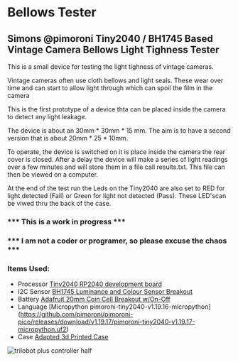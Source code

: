 # Bellows Tester

## Simons @pimoroni Tiny2040 / BH1745 Based Vintage Camera Bellows Light Tighness Tester

This is a small device for testing the light tighness of vintage cameras.

Vintage cameras often use cloth bellows and light seals. These wear over time and can start to allow light through which can spoil the film in the camera

This is the first prototype of a device thta can be placed inside the camera to detect any light leakage. 

The device is about an 30mm * 30mm * 15 mm. The aim is to have a second version that is about 20mm * 25 * 10mm.

To operate, the device is switched on it is place inside the camera the rear cover is closed. After a delay the device will make a series of light readings over a few minutes and will store them in a file call results.txt. This file can then be viewed on a computer.

At the end of the test run the Leds on the Tiny2040 are also set to RED for light detected (Fail) or Green for light not detected (Pass). These LED'scan be viwed thru the back of the case.

### *** This is a work in progress ***

### *** I am not a coder or programer, so please excuse the chaos ***

### Items Used:
- Processor [Tiny2040 RP2040 development board](https://shop.pimoroni.com/products/tiny-2040?variant=39560012234835)
- I2C Sensor [BH1745 Luminance and Colour Sensor Breakout](https://shop.pimoroni.com/products/bh1745-luminance-and-colour-sensor-breakout)
- Battery [Adafruit 20mm Coin Cell Breakout w/On-Off](https://shop.pimoroni.com/products/adafruit-20mm-coin-cell-breakout-w-on-off-switch-cr2032?variant=821160901)
- Language [Micropython pimoroni-tiny2040-v1.19.16-micropython] (https://github.com/pimoroni/pimoroni-pico/releases/download/v1.19.17/pimoroni-tiny2040-v1.19.17-micropython.uf2)
- Case [Adapted 3d Printed Case ](https://www.printables.com/model/166430-case-for-adafruit-qt-py-rp2040-and-seeed-xiao-rp20)

![trilobot plus controller half](https://user-images.githubusercontent.com/122044826/212179922-8c774104-d420-4df5-91af-77403d0690f8.jpg)


